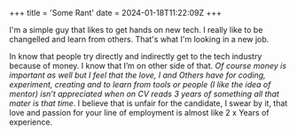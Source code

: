 +++
title = 'Some Rant'
date = 2024-01-18T11:22:09Z
+++

I'm a simple guy that likes to get hands on new tech. I really like to be changelled and learn from others. That's what I'm looking in a new job.

In know that people try directly and indirectly get to the tech industry because of money. I know that I’m on other side of that. *Of course money is important as well but I feel that the love, I and Others have for coding, experiment, creating and to learn from tools or people (I like the idea of mentor) isn’t appreciated when on CV reads 3 years of something all that mater is that time*. I believe that is unfair for the candidate, I swear by it, that love and passion for your line of employment is almost like 2 x Years of experience.